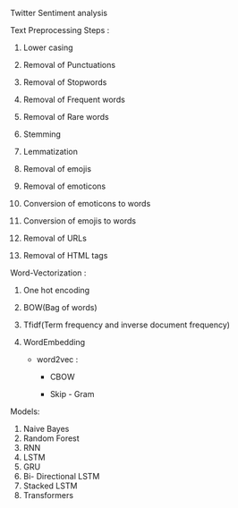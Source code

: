 
Twitter Sentiment analysis







Text Preprocessing Steps :

1. Lower casing

2. Removal of Punctuations

3. Removal of Stopwords

4. Removal of Frequent words

5. Removal of Rare words

6. Stemming

7. Lemmatization

8. Removal of emojis

9. Removal of emoticons

10. Conversion of emoticons to words

11. Conversion of emojis to words

12. Removal of URLs

13. Removal of HTML tags




Word-Vectorization :

1. One hot encoding

2. BOW(Bag of words)

3. Tfidf(Term frequency and inverse document frequency)

4. WordEmbedding 

    - word2vec :

        - CBOW

        - Skip - Gram


Models:

1. Naive Bayes
2. Random Forest
3. RNN
4. LSTM
5. GRU
6. Bi- Directional LSTM
7. Stacked LSTM
8. Transformers
